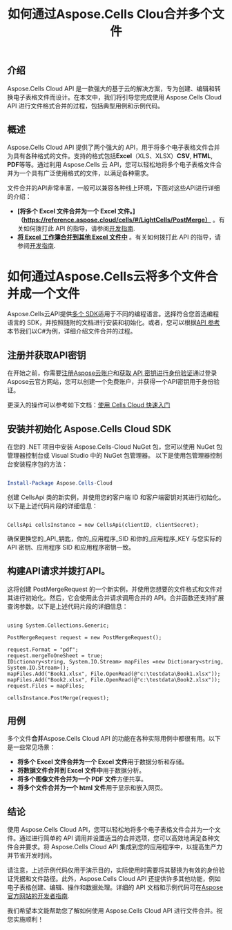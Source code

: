 ﻿---
title: 如何通过Aspose.Cells Clou合并多个文件
type: docs
url: /zh/how-to-merge-multiple-files
description: 如何通过Aspose.Cells云合并多个文件
weight: 10
kwords: Excel, Office Cloud, REST API, 电子表格, PDF, CSV, Json, Markdwon, 如何通过 Aspose.Cells Cloud 合并多个文件
---
## 介绍
Aspose.Cells Cloud API 是一款强大的基于云的解决方案，专为创建、编辑和转换电子表格文件而设计。在本文中，我们将引导您完成使用 Aspose.Cells Cloud API 进行文件格式合并的过程，包括典型用例和示例代码。

## 概述

 Aspose.Cells Cloud API 提供了两个强大的 API，用于将多个电子表格文件合并为具有各种格式的文件。支持的格式包括**Excel**（XLS、XLSX）**CSV**, **HTML**, **PDF**等等。通过利用 Aspose.Cells 云 API，您可以轻松地将多个电子表格文件合并为一个具有广泛使用格式的文件，以满足各种需求。

文件合并的API非常丰富，一般可以兼容各种线上环境，下面对这些API进行详细的介绍：

- **[将多个 Excel 文件合并为一个 Excel 文件。]（https://reference.aspose.cloud/cells/#/LightCells/PostMerge）** 。有关如何拨打此 API 的指导，请参阅[开发指南](https://docs.aspose.cloud/cells/merge/multi-files/).
- **[将 Excel 工作簿合并到其他 Excel 文件中](https://reference.aspose.cloud/cells/#/Workbook/PostWorkbooksMerge)** 。有关如何拨打此 API 的指导，请参阅[开发指南](https://docs.aspose.cloud/cells/workbook/merge/).


# 如何通过Aspose.Cells云将多个文件合并成一个文件

Aspose.Cells云API提供[多个 SDK](https://github.com/aspose-cells-cloud)适用于不同的编程语言。选择符合您首选编程语言的 SDK，并按照随附的文档进行安装和初始化。或者，您可以根据[API 参考](https://reference.aspose.cloud/cells/)本节我们以C#为例，详细介绍文件合并的过程。


## 注册并获取API密钥

在开始之前，你需要[注册Aspose云账户](https://id.containerize.com/signup)和[获取 API 密钥进行身份验证](https://dashboard.aspose.cloud/applications)通过登录Aspose云官方网站，您可以创建一个免费账户，并获得一个API密钥用于身份验证。

更深入的操作可以参考如下文档：[使用 Cells Cloud 快速入门](https://docs.aspose.cloud/cells/quickstart/)


## 安装并初始化 Aspose.Cells Cloud SDK

在您的 .NET 项目中安装 Aspose.Cells-Cloud NuGet 包，您可以使用 NuGet 包管理器控制台或 Visual Studio 中的 NuGet 包管理器。
以下是使用包管理器控制台安装程序包的方法：

```Powershell

Install-Package Aspose.Cells-Cloud

```
创建 CellsApi 类的新实例，并使用您的客户端 ID 和客户端密钥对其进行初始化。以下是上述代码片段的详细信息：

```CSharp

CellsApi cellsInstance = new CellsApi(clientID, clientSecret);

```

确保更换您的_API_钥匙，你的_应用程序_SID 和你的_应用程序_KEY 与您实际的 API 密钥、应用程序 SID 和应用程序密钥一致。

## 构建API请求并拨打API。

这将创建 PostMergeRequest 的一个新实例，并使用您想要的文件格式和文件对其进行初始化。然后，它会使用此合并请求调用合并的 API。合并函数还支持扩展查询参数。以下是上述代码片段的详细信息：


```CSharp

using System.Collections.Generic;

PostMergeRequest request = new PostMergeRequest();

request.Format = "pdf";
request.mergeToOneSheet = true;
IDictionary<string, System.IO.Stream> mapFiles =new Dictionary<string, System.IO.Stream>(); 
mapFiles.Add("Book1.xlsx", File.OpenRead(@"c:\testdata\Book1.xlsx"));
mapFiles.Add("Book2.xlsx", File.OpenRead(@"c:\testdata\Book2.xlsx"));
request.Files = mapFiles;

cellsInstance.PostMerge(request);

```


## 用例

多个文件**合并**Aspose.Cells Cloud API 的功能在各种实际用例中都很有用。以下是一些常见场景：

- **将多个 Excel 文件合并为一个 Excel 文件**用于数据分析和存储。
- **将数据文件合并到 Excel 文件中**用于数据分析。
- **将多个图像文件合并为一个 PDF 文件**方便共享。
- **将多个文件合并为一个 html 文件**用于显示和嵌入网页。

## 结论

使用 Aspose.Cells Cloud API，您可以轻松地将多个电子表格文件合并为一个文件。通过进行简单的 API 调用并设置适当的合并选项，您可以高效地满足各种文件合并要求。将 Aspose.Cells Cloud API 集成到您的应用程序中，以提高生产力并节省开发时间。

请注意，上述示例代码仅用于演示目的，实际使用时需要将其替换为有效的身份验证凭据和文件路径。此外，Aspose.Cells Cloud API 还提供许多其他功能，例如电子表格创建、编辑、操作和数据处理。详细的 API 文档和示例代码可在[Aspose 官方网站的开发者指南](/developer-guide/).

我们希望本文能帮助您了解如何使用 Aspose.Cells Cloud API 进行文件合并。祝您实施顺利！


